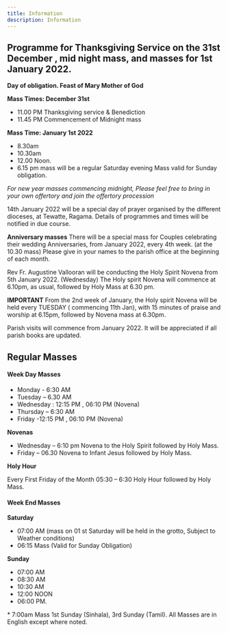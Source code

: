 ```yaml
---
title: Information
description: Information
---
```

## Programme for Thanksgiving Service on the 31st December , mid night mass, and masses for 1st January 2022. 

 **Day of obligation. Feast of Mary Mother of God** 

**Mass Times: December 31st**
* 11.00 PM Thanksgiving service & Benediction 
* 11.45 PM Commencement of Midnight mass 

 **Mass Time: January 1st 2022** 
 * 8.30am
* 10.30am
* 12.00 Noon.
* 6.15 pm mass will be a regular Saturday evening Mass valid for Sunday obligation.

*For new year masses commencing midnight,  Please feel free to bring in your own  offertory and join the offertory procession*

14th January 2022 will be a special day of prayer organised by the different  dioceses, at Tewatte, Ragama.
Details of programmes and times will be notified in due course.

 **Anniversary masses** 
There will be a special mass for Couples celebrating  their wedding  Anniversaries, from January 2022, every 4th week.
(at the 10.30 mass) Please give in your names to the parish office at the beginning of each month.

Rev Fr. Augustine Vallooran  will be conducting the Holy Spirit Novena from 5th January 2022. (Wednesday)
The Holy spirit Novena will commence at 6.10pm, as usual, followed by Holy Mass at 6.30 pm.

 **IMPORTANT**
From the 2nd week of January, the Holy spirit Novena will be held every TUESDAY ( commencing 11th Jan), with 15 minutes of praise and worship at 6.15pm, followed by Novena  mass at 6.30pm.

Parish visits will commence from January 2022. It will be appreciated if all parish books are updated.

## Regular Masses 

#### Week Day Masses

* Monday - 6:30 AM
* Tuesday – 6.30 AM
* Wednesday : 12:15 PM , 06:10 PM (Novena)
* Thursday – 6:30 AM
* Friday -12:15 PM , 06:10 PM (Novena)

**Novenas**
* Wednesday – 6:10 pm Novena to the Holy Spirit followed by Holy Mass.
* Friday – 06.30 Novena to Infant Jesus followed by Holy Mass.

**Holy Hour**

Every First Friday of the Month 05:30 – 6:30 Holy Hour followed by Holy Mass.

#### Week End Masses

**Saturday**
* 07:00 AM
(mass on 01 st Saturday will be held in the grotto, Subject to Weather conditions)
* 06:15 Mass (Valid for Sunday Obligation)

**Sunday**
* 07:00 AM
* 08:30 AM
* 10:30 AM
* 12:00 NOON
* 06:00 PM.

\* 7:00am Mass 1st Sunday (Sinhala), 3rd Sunday (Tamil). All Masses are in English
except where noted. 
